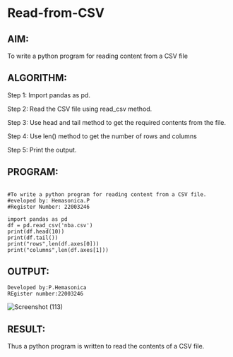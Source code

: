 # Read-from-CSV

## AIM:
To write a python program for reading content from a CSV file

## ALGORITHM:

Step 1:
Import pandas as pd.

Step 2:
Read the CSV file using read_csv method.

Step 3:
Use head and tail method to get the required contents from the file.

Step 4:
Use len() method to get the number of rows and columns

Step 5:
Print the output.

## PROGRAM:
```

#To write a python program for reading content from a CSV file.
#eveloped by: Hemasonica.P
#Register Number: 22003246

import pandas as pd
df = pd.read_csv('nba.csv')
print(df.head(10))
print(df.tail())
print("rows",len(df.axes[0]))
print("columns",len(df.axes[1]))
```

## OUTPUT:
```
Developed by:P.Hemasonica
REgister number:22003246
```
![Screenshot (113)](https://user-images.githubusercontent.com/118361409/214818602-ea0f3168-5dbe-4200-b857-f88183b1bc37.png)



## RESULT:
Thus a python program is written to read the contents of a CSV file.

